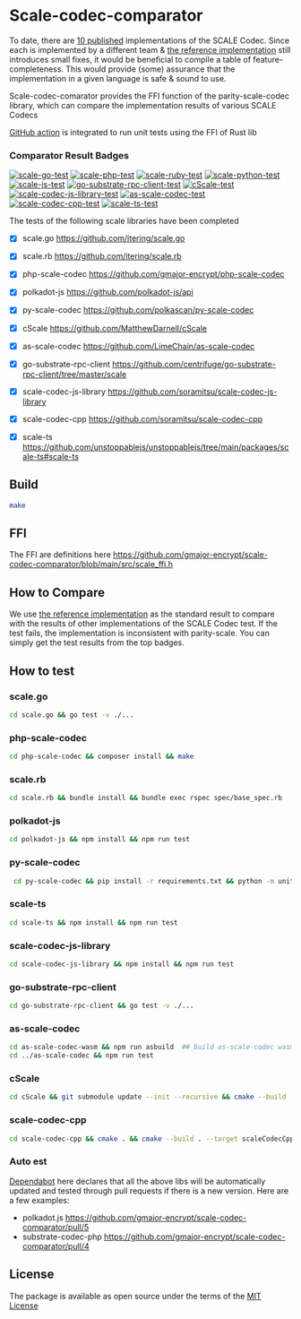 # Scale-codec-comparator

To date, there are [10 published](https://docs.substrate.io/reference/scale-codec/) implementations of the SCALE Codec. Since each is implemented by a different team & [the reference implementation](https://github.com/paritytech/parity-scale-codec) still introduces small fixes,
it would be beneficial to compile a table of feature-completeness. This would provide (some) assurance that the implementation in a given language is safe & sound to use.

Scale-codec-comarator provides the FFI function of the parity-scale-codec library, which can compare the implementation results of various SCALE Codecs

[GitHub action](https://github.com/gmajor-encrypt/scale-codec-comparator/tree/main/.github/workflows) is integrated to run unit tests using the FFI of Rust lib



### Comparator Result Badges

[![scale-go-test](https://github.com/gmajor-encrypt/scale-codec-comparator/actions/workflows/scale-go.yml/badge.svg)](https://github.com/gmajor-encrypt/scale-codec-comparator/actions/workflows/scale-go.yml)
[![scale-php-test](https://github.com/gmajor-encrypt/scale-codec-comparator/actions/workflows/scale-php.yml/badge.svg)](https://github.com/gmajor-encrypt/scale-codec-comparator/actions/workflows/scale-php.yml)
[![scale-ruby-test](https://github.com/gmajor-encrypt/scale-codec-comparator/actions/workflows/scale-ruby.yml/badge.svg)](https://github.com/gmajor-encrypt/scale-codec-comparator/actions/workflows/scale-ruby.yml)
[![scale-python-test](https://github.com/gmajor-encrypt/scale-codec-comparator/actions/workflows/scale-python.yml/badge.svg)](https://github.com/gmajor-encrypt/scale-codec-comparator/actions/workflows/scale-python.yml)
[![scale-js-test](https://github.com/gmajor-encrypt/scale-codec-comparator/actions/workflows/scale-js.yml/badge.svg?branch=main)](https://github.com/gmajor-encrypt/scale-codec-comparator/actions/workflows/scale-js.yml)
[![go-substrate-rpc-client-test](https://github.com/gmajor-encrypt/scale-codec-comparator/actions/workflows/go-substrate-rpc-client.yml/badge.svg)](https://github.com/gmajor-encrypt/scale-codec-comparator/actions/workflows/go-substrate-rpc-client.yml)
[![cScale-test](https://github.com/gmajor-encrypt/scale-codec-comparator/actions/workflows/cScale.yml/badge.svg)](https://github.com/gmajor-encrypt/scale-codec-comparator/actions/workflows/cScale.yml)
[![scale-codec-js-library-test](https://github.com/gmajor-encrypt/scale-codec-comparator/actions/workflows/scale-codec-js-library.yml/badge.svg)](https://github.com/gmajor-encrypt/scale-codec-comparator/actions/workflows/scale-codec-js-library.yml)
[![as-scale-codec-test](https://github.com/gmajor-encrypt/scale-codec-comparator/actions/workflows/as-scale-codec.yml/badge.svg)](https://github.com/gmajor-encrypt/scale-codec-comparator/actions/workflows/as-scale-codec.yml)
[![scale-codec-cpp-test](https://github.com/gmajor-encrypt/scale-codec-comparator/actions/workflows/scale-codec-cpp.yml/badge.svg)](https://github.com/gmajor-encrypt/scale-codec-comparator/actions/workflows/scale-codec-cpp.yml)
[![scale-ts-test](https://github.com/gmajor-encrypt/scale-codec-comparator/actions/workflows/scale-ts.yml/badge.svg)](https://github.com/gmajor-encrypt/scale-codec-comparator/actions/workflows/scale-ts.yml)

The tests of the following scale libraries have been completed

- [x] scale.go https://github.com/itering/scale.go
- [x] scale.rb https://github.com/itering/scale.rb
- [x] php-scale-codec https://github.com/gmajor-encrypt/php-scale-codec
- [x] polkadot-js https://github.com/polkadot-js/api
- [x] py-scale-codec https://github.com/polkascan/py-scale-codec
- [x] cScale https://github.com/MatthewDarnell/cScale
- [x] as-scale-codec https://github.com/LimeChain/as-scale-codec
- [x] go-substrate-rpc-client https://github.com/centrifuge/go-substrate-rpc-client/tree/master/scale
- [x] scale-codec-js-library https://github.com/soramitsu/scale-codec-js-library
- [x] scale-codec-cpp https://github.com/soramitsu/scale-codec-cpp
- [x] scale-ts https://github.com/unstoppablejs/unstoppablejs/tree/main/packages/scale-ts#scale-ts


## Build

```bash
make
```

## FFI 

The FFI are definitions here https://github.com/gmajor-encrypt/scale-codec-comparator/blob/main/src/scale_ffi.h

## How to Compare

We use [the reference implementation](https://github.com/paritytech/parity-scale-codec) as the standard result to
compare with the results of other implementations of the SCALE Codec test.
If the test fails, the implementation is inconsistent with parity-scale.
You can simply get the test results from the top badges.

## How to test

### scale.go
```bash
cd scale.go && go test -v ./...
```

### php-scale-codec
```bash
cd php-scale-codec && composer install && make
```

### scale.rb
```bash
cd scale.rb && bundle install && bundle exec rspec spec/base_spec.rb
```

### polkadot-js

```bash
cd polkadot-js && npm install && npm run test
```

### py-scale-codec

```bash
 cd py-scale-codec && pip install -r requirements.txt && python -m unittest discover
```

### scale-ts

```bash
cd scale-ts && npm install && npm run test
```

### scale-codec-js-library

```bash
cd scale-codec-js-library && npm install && npm run test
```

### go-substrate-rpc-client
```bash
cd go-substrate-rpc-client && go test -v ./...
```

### as-scale-codec
```bash
cd as-scale-codec-wasm && npm run asbuild  ## build as-scale-codec wasm
cd ../as-scale-codec && npm run test

```

### cScale
```bash
cd cScale && git submodule update --init --recursive && cmake --build . && ./MyProject
```
 

### scale-codec-cpp
```bash
cd scale-codec-cpp && cmake . && cmake --build . --target scaleCodecCpp -j 8 && ./scaleCodecCpp
```

### Auto est

[Dependabot](https://github.com/gmajor-encrypt/scale-codec-comparator/blob/main/.github/dependabot.yml)  here declares that all the above libs will be automatically updated and tested through pull requests if there is a new version. Here are a few examples:

* polkadot.js https://github.com/gmajor-encrypt/scale-codec-comparator/pull/5
* substrate-codec-php https://github.com/gmajor-encrypt/scale-codec-comparator/pull/4


## License

The package is available as open source under the terms of the [MIT License](https://opensource.org/licenses/MIT)
